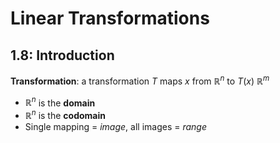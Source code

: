 # Linear Transformations

## 1.8: Introduction
**Transformation**: a transformation $T$ maps $x$ from $\mathbb{R}^n$ to $T(x)$ $\mathbb{R}^m$

- $\mathbb{R}^n$ is the **domain**
- $\mathbb{R}^n$ is the **codomain**
- Single mapping = *image*, all images = *range*